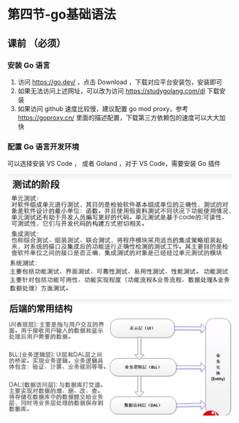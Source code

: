 # 第四节-go基础语法

## 课前 （必须）

### 安装 Go 语言

1. 访问 https://go.dev/ ，点击 Download ，下载对应平台安装包，安装即可
2. 如果无法访问上述网址，可以改为访问 https://studygolang.com/dl 下载安装
3. 如果访问 github 速度比较慢，建议配置 go mod proxy，参考 https://goproxy.cn/ 里面的描述配置，下载第三方依赖包的速度可以大大加快

### 配置 Go 语言开发环境

可以选择安装 VS Code ， 或者 Goland ，对于 VS Code，需要安装 Go 插件

![cs](README.assets/cs.png)

![jg](README.assets/jg.png)